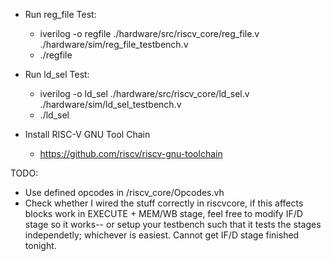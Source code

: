 - Run reg_file Test:
	- iverilog -o regfile ./hardware/src/riscv_core/reg_file.v ./hardware/sim/reg_file_testbench.v
	- ./regfile
- Run ld_sel Test:
	- iverilog -o ld_sel ./hardware/src/riscv_core/ld_sel.v ./hardware/sim/ld_sel_testbench.v
	- ./ld_sel  

- Install RISC-V GNU Tool Chain
	- https://github.com/riscv/riscv-gnu-toolchain

  
TODO: 
- Use defined opcodes in /riscv_core/Opcodes.vh
- Check whether I wired the stuff correctly in riscvcore, if this affects blocks work in EXECUTE + MEM/WB stage, feel free to modify IF/D stage so it works-- or setup your testbench such that it tests the stages independetly; whichever is easiest. Cannot get IF/D stage finished tonight. 
